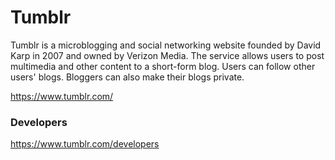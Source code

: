 # Tumblr

Tumblr is a microblogging and social networking website founded by David Karp in 2007 and owned by Verizon Media. 
The service allows users to post multimedia and other content to a short-form blog. 
Users can follow other users' blogs. Bloggers can also make their blogs private.

https://www.tumblr.com/

### Developers

https://www.tumblr.com/developers
